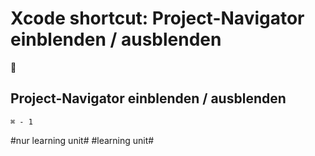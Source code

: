 # Xcode shortcut: Project-Navigator einblenden / ausblenden
🚀

## Project-Navigator einblenden / ausblenden

`⌘ - 1`

#nur learning unit# #learning unit#